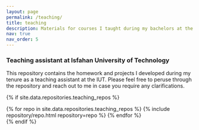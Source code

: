 ```yaml
---
layout: page
permalink: /teaching/
title: teaching
description: Materials for courses I taught during my bachelors at the Isfahan University of Technology!
nav: true
nav_order: 5
---
```


### Teaching assistant at Isfahan University of Technology

This repository contains the homework and projects I developed during my tenure as a teaching assistant at the IUT. Please feel free to peruse through the repository and reach out to me in case you require any clarifications.

{% if site.data.repositories.teaching_repos %}
<div class="repositories d-flex flex-wrap flex-md-row flex-column justify-content-between align-items-center">
  {% for repo in site.data.repositories.teaching_repos %}
    {% include repository/repo.html repository=repo %}
  {% endfor %}
</div>
{% endif %}
